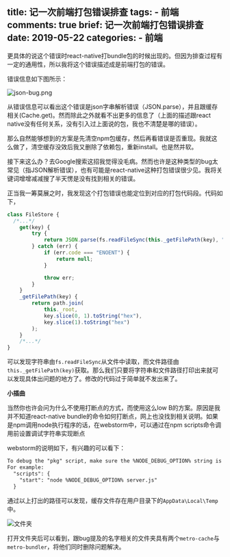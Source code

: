 title: 记一次前端打包错误排查
tags:
    - 前端
comments: true
brief: 记一次前端打包错误排查
date: 2019-05-22
categories:
    - 前端
---

更具体的说这个错误时react-native打bundle包的时候出现的。但因为排查过程有一定的通用性，所以我将这个错误描述成是前端打包的错误。

<!-- more -->

错误信息如下图所示：

![json-bug.png](json-bug.png)

从错误信息可以看出这个错误是json字串解析错误（JSON.parse），并且跟缓存相关(Cache.get)。然而除此之外就看不出更多的信息了（上面的描述跟react native没有任何关系，没有引入过上面说的包，我也不清楚是哪的错误）。

那么自然能够想到的方案是先清空npm包缓存，然后再看错误是否重现。我就这么做了，清空缓存没效后我又删除了依赖包，重新install。也是然并软。

接下来这么办？去Google搜索这招我觉得没毛病。然而也许是这种类型的bug太常见（指JSON解析错误），也有可能是react-native这种打包错误很少见。我将关键词增增减减搜了半天愣是没有找到相关的错误。

正当我一筹莫展之时，我发现这个打包错误也能定位到对应的打包代码段。代码如下，

```js
class FileStore {
  /*...*/
    get(key) {
        try {
            return JSON.parse(fs.readFileSync(this._getFilePath(key), "utf8"));
        } catch (err) {
            if (err.code === "ENOENT") {
                return null;
            }

            throw err;
        }
    }
    _getFilePath(key) {
        return path.join(
            this._root,
            key.slice(0, 1).toString("hex"),
            key.slice(1).toString("hex")
        );
    }
    /*...*/
}
```

可以发现字符串由`fs.readFileSync`从文件中读取，而文件路径由`this._getFilePath(key)`获取。那么我们只要将字符串和文件路径打印出来就可以发现具体出问题的地方了。修改的代码过于简单就不发出来了。

__小插曲__

当然你也许会问为什么不使用打断点的方式，而使用这么low B的方案。原因是我并不知道react-native bundle的命令如何打断点，网上也没找到相关说明。如果是npm调用node执行程序的话，在webstorm中，可以通过在npm scripts命令调用前设置调试字符串实现断点

webstorm的说明如下，有兴趣的可以看下：

```txt
To debug the "pkg" script, make sure the %NODE_DEBUG_OPTION% string is specified as the first argument for the node command you'd like to debug.
For example:
  "scripts": {
    "start": "node %NODE_DEBUG_OPTION% server.js"
  }
```

通过以上打出的路径可以发现，缓存文件存在用户目录下的`AppData\Local\Temp`中。

![文件夹](文件夹.png)

打开文件夹后可以看到，跟bug提及的名字相关的文件夹具有两个`metro-cache`与`metro-bundler`，将他们同时删除问题解决。